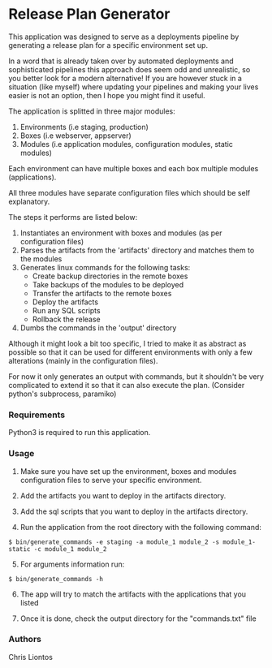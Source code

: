 # Release Plan Generator

This application was designed to serve as a deployments pipeline by generating a release plan for a specific environment set up.

In a word that is already taken over by automated deployments and sophisticated pipelines this approach does seem odd and unrealistic, so you better look for a modern alternative! If you are however stuck in a situation (like myself) where updating your pipelines and making your lives easier is not an option, then I hope you might find it useful.

The application is splitted in three major modules:
1. Environments (i.e staging, production)
2. Boxes (i.e webserver, appserver)
3. Modules (i.e application modules, configuration modules, static modules)

Each environment can have multiple boxes and each box multiple modules (applications).

All three modules have separate configuration files which should be self explanatory.

The steps it performs are listed below:

1. Instantiates an environment with boxes and modules (as per configuration files)
2. Parses the artifacts from the 'artifacts' directory and matches them to the modules
3. Generates linux commands for the following tasks:
	* Create backup directories in the remote boxes
	* Take backups of the modules to be deployed
	* Transfer the artifacts to the remote boxes
	* Deploy the artifacts
	* Run any SQL scripts
	* Rollback the release
4. Dumbs the commands in the 'output' directory

Although it might look a bit too specific, I tried to make it as abstract as possible so that it can be used for different environments with only a few alterations (mainly in the configuration files).

For now it only generates an output with commands, but it shouldn't be very complicated to extend it so that it can also execute the plan. (Consider python's subprocess, paramiko)


### Requirements

Python3 is required to run this application.


### Usage

1. Make sure you have set up the environment, boxes and modules configuration files to serve your specific environment.

2. Add the artifacts you want to deploy in the artifacts directory.

3. Add the sql scripts that you want to deploy in the artifacts directory.

4. Run the application from the root directory with the following command:

```
$ bin/generate_commands -e staging -a module_1 module_2 -s module_1-static -c module_1 module_2
```
5. For arguments information run:
```
$ bin/generate_commands -h
```
6. The app will try to match the artifacts with the applications that you listed

7. Once it is done, check the output directory for the "commands.txt" file


### Authors

Chris Liontos
